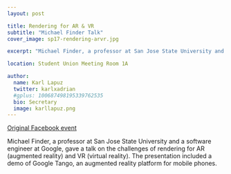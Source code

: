 ```yaml
---
layout: post

title: Rendering for AR & VR
subtitle: "Michael Finder Talk"
cover_image: sp17-rendering-arvr.jpg

excerpt: "Michael Finder, a professor at San Jose State University and a software engineer at Google, gave a talk on the challenges of rendering for AR (augmented reality) and VR (virtual reality)."

location: Student Union Meeting Room 1A

author:
  name: Karl Lapuz
  twitter: karlxadrian
  #gplus: 100687498195339762535
  bio: Secretary
  image: karllapuz.png
---
```


[Original Facebook event](https://www.facebook.com/events/1182774361849032)

Michael Finder, a professor at San Jose State University and a software engineer at Google, gave a talk on the challenges of rendering for AR (augmented reality) and VR (virtual reality). The presentation included a demo of Google Tango, an augmented reality platform for mobile phones.
